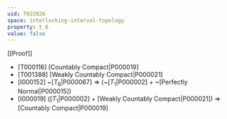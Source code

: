 ```yaml
---
uid: T022826
space: interlocking-interval-topology
property: t_6
value: false
---
```

[[Proof]]

* [T000116] [Countably Compact|P000019]
* [T001388] [Weakly Countably Compact|P000021]
* [I000152] ~[$T_6$|P000067] => (~[$T_1$|P000002] + ~[Perfectly Normal|P000015])
* [I000019] ([$T_1$|P000002] + [Weakly Countably Compact|P000021]) => [Countably Compact|P000019]

